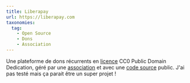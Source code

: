 ```yaml
---
title: Liberapay
url: https://liberapay.com
taxonomies:
  tag: 
    - Open Source
    - Dons
    - Association
---
```


Une plateforme de dons récurrents en [licence](https://github.com/liberapay/liberapay.com#license) CC0 Public Domain Dedication, géré par une [association](https://github.com/liberapay/liberapay.org) et avec une [code source](https://github.com/liberapay/liberapay.com) public. J'ai pas testé mais ça parait être un super projet !
